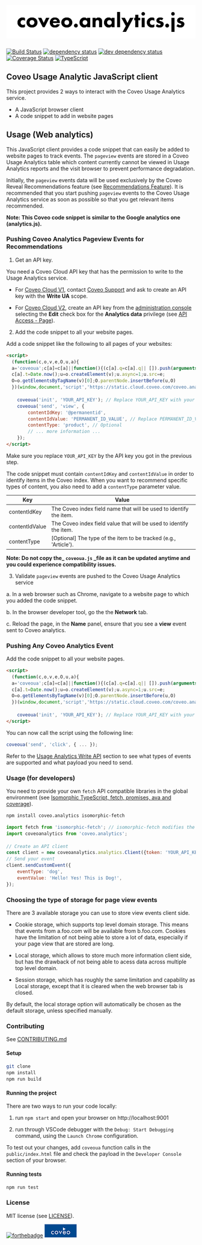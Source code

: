 # ![coveo.analytics](./assets/coveo.analytics.js.png)

[![Build Status](https://travis-ci.org/coveo/coveo.analytics.js.svg?branch=master)](https://travis-ci.org/coveo/coveo.analytics.js)
[![dependency status](https://david-dm.org/coveo/coveo.analytics.js.svg)](https://david-dm.org/coveo/coveo.analytics.js)
[![dev dependency status](https://david-dm.org/coveo/coveo.analytics.js/dev-status.svg)](https://david-dm.org/coveo/coveo.analytics.js#info=devDependencies)
[![Coverage Status](https://coveralls.io/repos/github/coveo/coveo.analytics.js/badge.svg?branch=master)](https://coveralls.io/github/coveo/coveo.analytics.js?branch=master)
[![TypeScript](https://badges.frapsoft.com/typescript/code/typescript.png?v=100)](https://github.com/ellerbrock/typescript-badges/)

## Coveo Usage Analytic JavaScript client

This project provides 2 ways to interact with the Coveo Usage Analytics service.

- A JavaScript browser client
- A code snippet to add in website pages

## Usage (Web analytics)

This JavaScript client provides a code snippet that can easily be added to website pages to track events. The `pageview` events are stored in a Coveo Usage Analytics table which content currently cannot be viewed in Usage Analytics reports and the visit browser to prevent performance degradation.

Initially, the `pageview` events data will be used exclusively by the Coveo Reveal Recommendations feature (see [Recommendations Feature](https://onlinehelp.coveo.com/en/cloud/coveo_reveal_features.htm#Recommendations)). It is recommended that you start pushing `pageview` events to the Coveo Usage Analytics service as soon as possible so that you get relevant items recommended.

**Note: This Coveo code snippet is similar to the Google analytics one (analytics.js).**

### Pushing Coveo Analytics Pageview Events for Recommendations

1. Get an API key.

You need a Coveo Cloud API key that has the permission to write to the Usage Analytics service.

- For [Coveo Cloud V1](https://cloud.coveo.com/), contact [Coveo Support](https://coveocommunity.force.com/) and ask to create an API key with the **Write UA** scope.

- For [Coveo Cloud V2](https://platform.cloud.coveo.com/), create an API key from the [administration console](https://platform.cloud.coveo.com/admin/#/organization/api-access/) selecting the **Edit** check box for the **Analytics data** privilege (see [API Access - Page](https://www.coveo.com/go?dest=ccv2ac&context=27)).

2. Add the code snippet to all your website pages.

Add a code snippet like the following to all pages of your websites:

```html
<script>
  (function(c,o,v,e,O,u,a){
  a='coveoua';c[a]=c[a]||function(){(c[a].q=c[a].q|| []).push(arguments)};
  c[a].t=Date.now();u=o.createElement(v);u.async=1;u.src=e;
  O=o.getElementsByTagName(v)[0];O.parentNode.insertBefore(u,O)
  })(window,document,'script','https://static.cloud.coveo.com/coveo.analytics.js/1.0/coveoua.js')

    coveoua('init', 'YOUR_API_KEY'); // Replace YOUR_API_KEY with your real key
    coveoua('send', 'view', {
        contentIdKey: '@permanentid',
        contentIdValue: 'PERMANENT_ID_VALUE', // Replace PERMANENT_ID_VALUE with a unique value from your page.
        contentType: 'product', // Optional
        // ... more information ...
    });
</script>
```

Make sure you replace `YOUR_API_KEY` by the API key you got in the previous step.

The code snippet must contain `contentIdKey` and `contentIdValue` in order to identify items in the Coveo index. When you want to recommend specific types of content, you also need to add a `contentType` parameter value.

| Key            | Value                                                               |
| -------------- | ------------------------------------------------------------------- |
| contentIdKey   | The Coveo index field name that will be used to identify the item.  |
| contentIdValue | The Coveo index field value that will be used to identify the item. |
| contentType    | [Optional] The type of the item to be tracked (e.g., 'Article').    |

**Note: Do not copy the\_ `coveoua.js` \_file as it can be updated anytime and you could experience compatibility issues.**

3. Validate `pageview` events are pushed to the Coveo Usage Analytics service

a. In a web browser such as Chrome, navigate to a website page to which you added the code snippet.

b. In the browser developer tool, go the the **Network** tab.

c. Reload the page, in the **Name** panel, ensure that you see a **view** event sent to Coveo analytics.

### Pushing Any Coveo Analytics Event

Add the code snippet to all your website pages.

```html
<script>
  (function(c,o,v,e,O,u,a){
  a='coveoua';c[a]=c[a]||function(){(c[a].q=c[a].q|| []).push(arguments)};
  c[a].t=Date.now();u=o.createElement(v);u.async=1;u.src=e;
  O=o.getElementsByTagName(v)[0];O.parentNode.insertBefore(u,O)
  })(window,document,'script','https://static.cloud.coveo.com/coveo.analytics.js/1.0/coveoua.js')

    coveoua('init', 'YOUR_API_KEY'); // Replace YOUR_API_KEY with your real key
</script>
```

You can now call the script using the following line:

```js
coveoua('send', 'click', { ... });
```

Refer to the [Usage Analytics Write API](https://docs.coveo.com/en/1430/cloud-v2-developers/usage-analytics-write-api) section to see what types of events are supported and what payload you need to send.

### Usage (for developers)

You need to provide your own `fetch` API compatible libraries in the global environment (see [Isomorphic TypeScript, fetch, promises, ava and coverage](https://source.coveo.com/2016/05/11/isomorphic-typescript-ava-w-coverage/)).

```bash
npm install coveo.analytics isomorphic-fetch
```

```js
import fetch from 'isomorphic-fetch'; // isomorphic-fetch modifies the global environment
import coveoanalytics from 'coveo.analytics';

// Create an API client
const client = new coveoanalytics.analytics.Client({token: 'YOUR_API_KEY'});
// Send your event
client.sendCustomEvent({
    eventType: 'dog',
    eventValue: 'Hello! Yes! This is Dog!',
});
```

### Choosing the type of storage for page view events

There are 3 available storage you can use to store view events client side.

- Cookie storage, which supports top level domain storage. This means that events from a.foo.com will be available from b.foo.com.
    Cookies have the limitation of not being able to store a lot of data, especially if your page view that are stored are long.

- Local storage, which allows to store much more information client side, but has the drawback of not being able to acess data
    across multiple top level domain.

- Session storage, which has roughly the same limitation and capability as Local storage, except that it is cleared when the web browser tab is closed.

By default, the local storage option will automatically be chosen as the default storage, unless specified manually.

### Contributing

See [CONTRIBUTING.md](CONTRIBUTING.md)

#### Setup

```bash
git clone
npm install
npm run build
```

#### Running the project

There are two ways to run your code locally:

1. run `npm start` and open your browser on http://localhost:9001

2. run through VSCode debugger with the `Debug: Start Debugging` command, using the `Launch Chrome` configuration.

To test out your changes, add `coveoua` function calls in the `public/index.html` file and check the payload in the `Developer Console` section of your browser.

#### Running tests

```
npm run test
```

### License

MIT license (see [LICENSE](LICENSE)).

[![forthebadge](https://forthebadge.com/images/badges/built-with-love.svg)](https://forthebadge.com)
[![coveo](./assets/by-coveo.png)](https://www.coveo.com)
